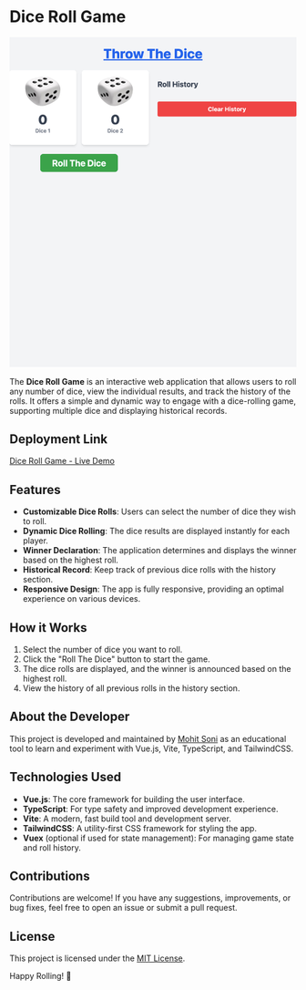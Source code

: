 # Dice Roll Game

![Random Dice Roller Banner](https://raw.githubusercontent.com/sonimohit481/Random-dice-roller/main/version-2/public/banner.png)

The **Dice Roll Game** is an interactive web application that allows users to roll any number of dice, view the individual results, and track the history of the rolls. It offers a simple and dynamic way to engage with a dice-rolling game, supporting multiple dice and displaying historical records.

## Deployment Link

[Dice Roll Game - Live Demo](https://reandom-dice-roller02.netlify.app/)

## Features

- **Customizable Dice Rolls**: Users can select the number of dice they wish to roll.
- **Dynamic Dice Rolling**: The dice results are displayed instantly for each player.
- **Winner Declaration**: The application determines and displays the winner based on the highest roll.
- **Historical Record**: Keep track of previous dice rolls with the history section.
- **Responsive Design**: The app is fully responsive, providing an optimal experience on various devices.

## How it Works

1. Select the number of dice you want to roll.
2. Click the "Roll The Dice" button to start the game.
3. The dice rolls are displayed, and the winner is announced based on the highest roll.
4. View the history of all previous rolls in the history section.

## About the Developer

This project is developed and maintained by [Mohit Soni](https://github.com/sonimohit481) as an educational tool to learn and experiment with Vue.js, Vite, TypeScript, and TailwindCSS.

## Technologies Used

- **Vue.js**: The core framework for building the user interface.
- **TypeScript**: For type safety and improved development experience.
- **Vite**: A modern, fast build tool and development server.
- **TailwindCSS**: A utility-first CSS framework for styling the app.
- **Vuex** (optional if used for state management): For managing game state and roll history.

## Contributions

Contributions are welcome! If you have any suggestions, improvements, or bug fixes, feel free to open an issue or submit a pull request.

## License

This project is licensed under the [MIT License](https://github.com/sonimohit481/Random-dice-roller/blob/main/LICENSE).

Happy Rolling! 🎲
